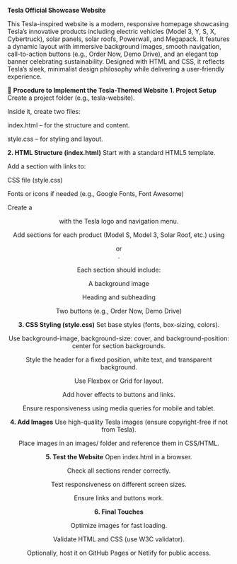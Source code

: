 **Tesla Official Showcase Website**

This Tesla-inspired website is a modern, responsive homepage showcasing Tesla’s innovative products including electric vehicles (Model 3, Y, S, X, Cybertruck),
solar panels, solar roofs, Powerwall, and Megapack. It features a dynamic layout with immersive background images, smooth navigation, call-to-action buttons
(e.g., Order Now, Demo Drive), and an elegant top banner celebrating sustainability. Designed with HTML and CSS, it reflects Tesla’s sleek, minimalist design philosophy while delivering a user-friendly experience.

🚀 **Procedure to Implement the Tesla-Themed Website**
**1. Project Setup**
Create a project folder (e.g., tesla-website).

Inside it, create two files:

index.html – for the structure and content.

style.css – for styling and layout.

**2. HTML Structure (index.html)**
Start with a standard HTML5 template.

Add a <head> section with links to:

CSS file (style.css)

Fonts or icons if needed (e.g., Google Fonts, Font Awesome)

Create a <header> with the Tesla logo and navigation menu.

Add sections for each product (Model S, Model 3, Solar Roof, etc.) using <section> or <div>.

Each section should include:

A background image

Heading and subheading

Two buttons (e.g., Order Now, Demo Drive)

**3. CSS Styling (style.css)**
Set base styles (fonts, box-sizing, colors).

Use background-image, background-size: cover, and background-position: center for section backgrounds.

Style the header for a fixed position, white text, and transparent background.

Use Flexbox or Grid for layout.

Add hover effects to buttons and links.

Ensure responsiveness using media queries for mobile and tablet.

**4. Add Images**
Use high-quality Tesla images (ensure copyright-free if not from Tesla).

Place images in an images/ folder and reference them in CSS/HTML.

**5. Test the Website**
Open index.html in a browser.

Check all sections render correctly.

Test responsiveness on different screen sizes.

Ensure links and buttons work.

**6. Final Touches**

Optimize images for fast loading.

Validate HTML and CSS (use W3C validator).

Optionally, host it on GitHub Pages or Netlify for public access.
